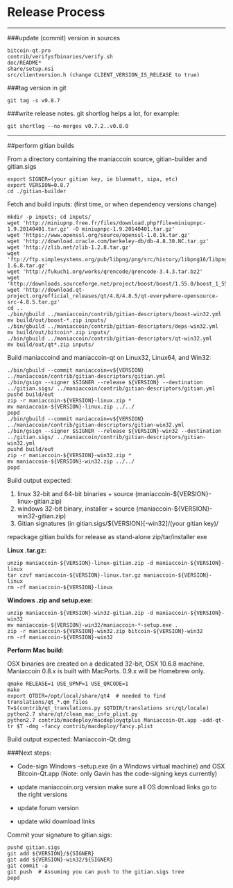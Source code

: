Release Process
====================

* * *

###update (commit) version in sources


	bitcoin-qt.pro
	contrib/verifysfbinaries/verify.sh
	doc/README*
	share/setup.nsi
	src/clientversion.h (change CLIENT_VERSION_IS_RELEASE to true)

###tag version in git

	git tag -s v0.8.7

###write release notes. git shortlog helps a lot, for example:

	git shortlog --no-merges v0.7.2..v0.8.0

* * *

##perform gitian builds

 From a directory containing the maniaccoin source, gitian-builder and gitian.sigs
  
	export SIGNER=(your gitian key, ie bluematt, sipa, etc)
	export VERSION=0.8.7
	cd ./gitian-builder

 Fetch and build inputs: (first time, or when dependency versions change)

	mkdir -p inputs; cd inputs/
	wget 'http://miniupnp.free.fr/files/download.php?file=miniupnpc-1.9.20140401.tar.gz' -O miniupnpc-1.9.20140401.tar.gz'
	wget 'https://www.openssl.org/source/openssl-1.0.1k.tar.gz'
	wget 'http://download.oracle.com/berkeley-db/db-4.8.30.NC.tar.gz'
	wget 'http://zlib.net/zlib-1.2.8.tar.gz'
	wget 'ftp://ftp.simplesystems.org/pub/libpng/png/src/history/libpng16/libpng-1.6.8.tar.gz'
	wget 'http://fukuchi.org/works/qrencode/qrencode-3.4.3.tar.bz2'
	wget 'http://downloads.sourceforge.net/project/boost/boost/1.55.0/boost_1_55_0.tar.bz2'
	wget 'http://download.qt-project.org/official_releases/qt/4.8/4.8.5/qt-everywhere-opensource-src-4.8.5.tar.gz'
	cd ..
	./bin/gbuild ../maniaccoin/contrib/gitian-descriptors/boost-win32.yml
	mv build/out/boost-*.zip inputs/
	./bin/gbuild ../maniaccoin/contrib/gitian-descriptors/deps-win32.yml
	mv build/out/bitcoin*.zip inputs/
	./bin/gbuild ../maniaccoin/contrib/gitian-descriptors/qt-win32.yml
	mv build/out/qt*.zip inputs/

 Build maniaccoind and maniaccoin-qt on Linux32, Linux64, and Win32:
  
	./bin/gbuild --commit maniaccoin=v${VERSION} ../maniaccoin/contrib/gitian-descriptors/gitian.yml
	./bin/gsign --signer $SIGNER --release ${VERSION} --destination ../gitian.sigs/ ../maniaccoin/contrib/gitian-descriptors/gitian.yml
	pushd build/out
	zip -r maniaccoin-${VERSION}-linux.zip *
	mv maniaccoin-${VERSION}-linux.zip ../../
	popd
	./bin/gbuild --commit maniaccoin=v${VERSION} ../maniaccoin/contrib/gitian-descriptors/gitian-win32.yml
	./bin/gsign --signer $SIGNER --release ${VERSION}-win32 --destination ../gitian.sigs/ ../maniaccoin/contrib/gitian-descriptors/gitian-win32.yml
	pushd build/out
	zip -r maniaccoin-${VERSION}-win32.zip *
	mv maniaccoin-${VERSION}-win32.zip ../../
	popd

  Build output expected:

  1. linux 32-bit and 64-bit binaries + source (maniaccoin-${VERSION}-linux-gitian.zip)
  2. windows 32-bit binary, installer + source (maniaccoin-${VERSION}-win32-gitian.zip)
  3. Gitian signatures (in gitian.sigs/${VERSION}[-win32]/(your gitian key)/

repackage gitian builds for release as stand-alone zip/tar/installer exe

**Linux .tar.gz:**

	unzip maniaccoin-${VERSION}-linux-gitian.zip -d maniaccoin-${VERSION}-linux
	tar czvf maniaccoin-${VERSION}-linux.tar.gz maniaccoin-${VERSION}-linux
	rm -rf maniaccoin-${VERSION}-linux

**Windows .zip and setup.exe:**

	unzip maniaccoin-${VERSION}-win32-gitian.zip -d maniaccoin-${VERSION}-win32
	mv maniaccoin-${VERSION}-win32/maniaccoin-*-setup.exe .
	zip -r maniaccoin-${VERSION}-win32.zip bitcoin-${VERSION}-win32
	rm -rf maniaccoin-${VERSION}-win32

**Perform Mac build:**

  OSX binaries are created on a dedicated 32-bit, OSX 10.6.8 machine.
  Maniaccoin 0.8.x is built with MacPorts.  0.9.x will be Homebrew only.

	qmake RELEASE=1 USE_UPNP=1 USE_QRCODE=1
	make
	export QTDIR=/opt/local/share/qt4  # needed to find translations/qt_*.qm files
	T=$(contrib/qt_translations.py $QTDIR/translations src/qt/locale)
	python2.7 share/qt/clean_mac_info_plist.py
	python2.7 contrib/macdeploy/macdeployqtplus Maniaccoin-Qt.app -add-qt-tr $T -dmg -fancy contrib/macdeploy/fancy.plist

 Build output expected: Maniaccoin-Qt.dmg

###Next steps:

* Code-sign Windows -setup.exe (in a Windows virtual machine) and
  OSX Bitcoin-Qt.app (Note: only Gavin has the code-signing keys currently)

* update maniaccoin.org version
  make sure all OS download links go to the right versions

* update forum version

* update wiki download links

Commit your signature to gitian.sigs:

	pushd gitian.sigs
	git add ${VERSION}/${SIGNER}
	git add ${VERSION}-win32/${SIGNER}
	git commit -a
	git push  # Assuming you can push to the gitian.sigs tree
	popd

